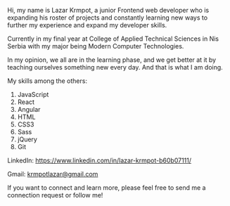 Hi, my name is Lazar Krmpot, a junior Frontend web developer who is expanding his roster of projects and constantly learning new ways to further my experience and expand my developer skills.

Currently in my final year at College of Applied Technical Sciences in Nis Serbia with my major being Modern Computer Technologies.

In my opinion, we all are in the learning phase, and we get better at it by teaching ourselves something new every day. And that is what I am doing.

My skills among the others:

1) JavaScript
2) React
3) Angular
4) HTML
5) CSS3 
6) Sass
7) jQuery 
8) Git

LinkedIn:
https://www.linkedin.com/in/lazar-krmpot-b60b07111/

Gmail:
krmpotlazar@gmail.com

If you want to connect and learn more, please feel free to send me a connection request or follow me!

<!---
LazarKrmpot/LazarKrmpot is a ✨ special ✨ repository because its `README.md` (this file) appears on your GitHub profile.
You can click the Preview link to take a look at your changes.
--->
